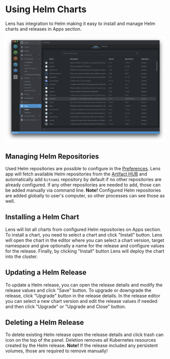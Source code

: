 # Using Helm Charts

Lens has integration to Helm making it easy to install and manage Helm charts and releases in Apps section.

![Helm Charts](images/helm-charts.png)

## Managing Helm Repositories

Used Helm repositories are possible to configure in the [Preferences](/getting-started/preferences). Lens app will fetch available Helm repositories from the [Artifact HUB](https://artifacthub.io/) and automatically add `bitnami` repository by default if no other repositories are already configured. If any other repositories are needed to add, those can be added manually via command line. **Note!** Configured Helm repositories are added globally to user's computer, so other processes can see those as well.


## Installing a Helm Chart

Lens will list all charts from configured Helm repositories on Apps section. To install a chart, you need to select a chart and click "Install" button. Lens will open the chart in the editor where you can select a chart version, target namespace and give optionally a name for the release and configure values for the release. Finally, by clicking "Install" button Lens will deploy the chart into the cluster.

## Updating a Helm Release

To update a Helm release, you can open the release details and modify the release values and click "Save" button. To upgrade or downgrade the release, click "Upgrade" button in the release details. In the release editor you can select a new chart version and edit the release values if needed and then click "Upgrade" or "Upgrade and Close" button.

## Deleting a Helm Release
To delete existing Helm release open the release details and click trash can icon on the top of the panel. Deletion removes all Kubernetes resources created by the Helm release. **Note!** If the release included any persistent volumes, those are required to remove manually!
